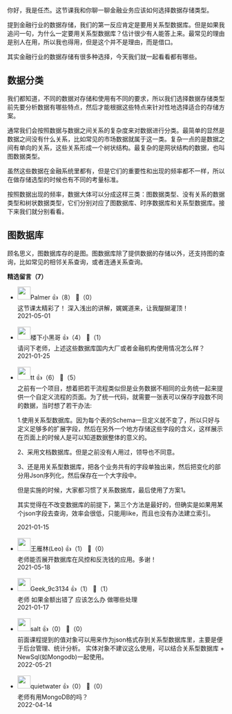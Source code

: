 你好，我是任杰。这节课我和你聊一聊金融业务应该如何选择数据存储类型。

提到金融行业的数据存储，我们的第一反应肯定是要用关系型数据库。但是如果我追问一句，为什么一定要用关系型数据库？估计很少有人能答上来。最常见的理由是别人在用，所以我也得用，但是这个并不是理由，而是借口。

其实金融行业的数据存储有很多种选择，今天我们就一起看看都有哪些。

## 数据分类

我们都知道，不同的数据对存储和使用有不同的要求，所以我们选择数据存储类型前先要分析数据有哪些特点，然后才能根据这些特点来针对性地选择适合的存储方案。

通常我们会按照数据与数据之间关系的复杂度来对数据进行分类。最简单的显然是数据之间没有什么关系，比如常见的市场数据就属于这一类。复杂一点的是数据之间有单向的关系，这些关系形成一个树状结构。最复杂的是网状结构的数据，也叫图数据类型。

虽然这些数据在金融系统里都有，但是它们的重要性和出现的频率都不一样，所以在做存储选型的时候也有不同的考量标准。

按照数据出现的频率，数据大体可以分成这样三类：图数据类型、没有关系的数据类型和树状数据类型，它们分别对应了图数据库、时序数据库和关系型数据库。接下来我们就分别看看。

## 图数据库

顾名思义，图数据库存的是图。图数据库除了提供数据的存储以外，还支持图的查询，比如常见的相邻关系查询，或者连通关系查询。
<div><strong>精选留言（7）</strong></div><ul>
<li><img src="https://static001.geekbang.org/account/avatar/00/12/6d/8a/0f53c600.jpg" width="30px"><span>Palmer</span> 👍（8） 💬（0）<div>这节课太精彩了！
深入浅出的讲解，娓娓道来，让我醍醐灌顶！</div>2021-05-01</li><br/><li><img src="https://static001.geekbang.org/account/avatar/00/0f/7b/98/8f1aecf4.jpg" width="30px"><span>楼下小黑哥</span> 👍（4） 💬（1）<div>请问下老师，上述这些数据库国内大厂或者金融机构使用情况怎么样？</div>2021-01-25</li><br/><li><img src="https://static001.geekbang.org/account/avatar/00/16/bc/25/1c92a90c.jpg" width="30px"><span>tt</span> 👍（6） 💬（5）<div>之前有一个项目，想着把若干流程类似但是业务数据不相同的业务统一起来提供一个自定义流程的页面。为了统一代码，就需要一张表可以保存字段数不同的数据，当时想了若干办法:

1.使用关系型数据库。因为每个表的Schema一旦定义就不变了，所以只好与定义足够多的扩展字段，然后在另外一个地方存储这些字段的含义，这样展示在页面上的时候人是可以知道数据整体的意义的。

2、采用文档数据库。但是之前没有人用过，领导也不同意。

3、还是用关系型数据库，把各个业务共有的字段单独出来，然后把变化的部分用Json序列化，然后保存在一个大字段中。

但是实施的时候，大家都习惯了关系数据库，最后使用了方案1。

其实觉得在不改变数据库的前提下，第三个方法是最好的，但确实是如果用某个json字段去查询，效率会很低，只能用like，而且也没有办法建立索引。</div>2021-01-15</li><br/><li><img src="https://static001.geekbang.org/account/avatar/00/0f/49/7c/3f51db39.jpg" width="30px"><span>王雁林(Leo)</span> 👍（1） 💬（0）<div>老师能否展开数据库在风控和反洗钱的应用。多谢！</div>2021-05-18</li><br/><li><img src="https://static001.geekbang.org/account/avatar/00/11/6b/b9/9b0630b1.jpg" width="30px"><span>Geek_9c3134</span> 👍（1） 💬（1）<div>老师  如果金额出错了  应该怎么办  做哪些处理</div>2021-01-17</li><br/><li><img src="https://static001.geekbang.org/account/avatar/00/10/1e/4c/d6416f57.jpg" width="30px"><span>salt</span> 👍（0） 💬（0）<div>前面课程提到的值对象可以用来作为json格式存到关系型数据库里，主要是便于后台管理、统计分析。
实体对象不建议这么使用，可以结合关系型数据库  + NewSql(如Mongodb)一起使用。</div>2022-05-21</li><br/><li><img src="https://static001.geekbang.org/account/avatar/00/10/19/35/be8372be.jpg" width="30px"><span>quietwater</span> 👍（0） 💬（0）<div>老师有用MongoDB的吗？</div>2022-04-14</li><br/>
</ul>